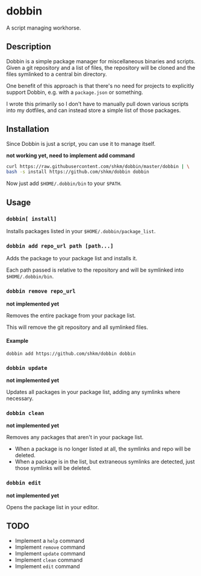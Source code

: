 # dobbin
A script managing workhorse.

## Description
Dobbin is a simple package manager for miscellaneous binaries and scripts. Given a git repository and a list of files, the repository will be cloned and the files symlinked to a central bin directory.

One benefit of this approach is that there's no need for projects to explicitly support Dobbin, e.g. with a `package.json` or something.

I wrote this primarily so I don't have to manually pull down various scripts into my dotfiles, and can instead store a simple list of those packages.

## Installation
Since Dobbin is just a script, you can use it to manage itself.

__not working yet, need to implement add command__
```sh
curl https://raw.githubusercontent.com/shkm/dobbin/master/dobbin | \
bash -s install https://github.com/shkm/dobbin dobbin
```

Now just add `$HOME/.dobbin/bin` to your `$PATH`.

## Usage

### `dobbin[ install]`
Installs packages listed in your `$HOME/.dobbin/package_list`.

### `dobbin add repo_url path [path...]`
Adds the package to your package list and installs it.

Each path passed is relative to the repository and will be symlinked into `$HOME/.dobbin/bin`.

### `dobbin remove repo_url`
__not implemented yet__

Removes the entire package from your package list.

This will remove the git repository and all symlinked files.

#### Example
`dobbin add https://github.com/shkm/dobbin dobbin`

### `dobbin update`
__not implemented yet__

Updates all packages in your package list, adding any symlinks where necessary.

### `dobbin clean`
__not implemented yet__

Removes any packages that aren't in your package list.

- When a package is no longer listed at all, the symlinks and repo will be deleted.
- When a package is in the list, but extraneous symlinks are detected, just those symlinks will be deleted.

### `dobbin edit`
__not implemented yet__

Opens the package list in your editor.

## TODO
- Implement a `help` command
- Implement `remove` command
- Implement `update` command
- Implement `clean` command
- Implement `edit` command
